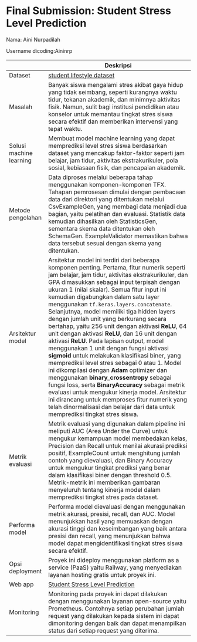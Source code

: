 # Final Submission: Student Stress Level Prediction
Nama: Aini Nurpadilah

Username dicoding:Aininrp

| | Deskripsi |
| ----------- | ----------- |
| Dataset | [student lifestyle dataset](https://www.kaggle.com/datasets/steve1215rogg/student-lifestyle-dataset/data/) |
| Masalah | Banyak siswa mengalami stres akibat gaya hidup yang tidak seimbang, seperti kurangnya waktu tidur, tekanan akademik, dan minimnya aktivitas fisik. Namun, sulit bagi institusi pendidikan atau konselor untuk memantau tingkat stres siswa secara efektif dan memberikan intervensi yang tepat waktu.|
| Solusi machine learning | Membuat model machine learning yang dapat memprediksi level stres siswa berdasarkan dataset yang mencakup faktor-faktor seperti jam belajar, jam tidur, aktivitas ekstrakurikuler, pola sosial, kebiasaan fisik, dan pencapaian akademik. |
| Metode pengolahan | Data diproses melalui beberapa tahap menggunakan komponen-komponen TFX. Tahapan pemrosesan dimulai dengan pembacaan data dari direktori yang ditentukan melalui CsvExampleGen, yang membagi data menjadi dua bagian, yaitu pelatihan dan evaluasi. Statistik data kemudian dihasilkan oleh StatisticsGen, sementara skema data ditentukan oleh SchemaGen. ExampleValidator memastikan bahwa data tersebut sesuai dengan skema yang ditentukan.  |
| Arsitektur model | Arsitektur model ini terdiri dari beberapa komponen penting. Pertama, fitur numerik seperti jam belajar, jam tidur, aktivitas ekstrakurikuler, dan GPA dimasukkan sebagai input terpisah dengan ukuran 1 (nilai skalar). Semua fitur input ini kemudian digabungkan dalam satu layer menggunakan `tf.keras.layers.concatenate`. Selanjutnya, model memiliki tiga hidden layers dengan jumlah unit yang berkurang secara bertahap, yaitu 256 unit dengan aktivasi **ReLU**, 64 unit dengan aktivasi **ReLU**, dan 16 unit dengan aktivasi **ReLU**. Pada lapisan output, model menggunakan 1 unit dengan fungsi aktivasi **sigmoid** untuk melakukan klasifikasi biner, yang memprediksi level stres sebagai 0 atau 1. Model ini dikompilasi dengan **Adam** optimizer dan menggunakan **binary_crossentropy** sebagai fungsi loss, serta **BinaryAccuracy** sebagai metrik evaluasi untuk mengukur kinerja model. Arsitektur ini dirancang untuk memproses fitur numerik yang telah dinormalisasi dan belajar dari data untuk memprediksi tingkat stres siswa. |
| Metrik evaluasi | Metrik evaluasi yang digunakan dalam pipeline ini meliputi AUC (Area Under the Curve) untuk mengukur kemampuan model membedakan kelas, Precision dan Recall untuk menilai akurasi prediksi positif, ExampleCount untuk menghitung jumlah contoh yang dievaluasi, dan Binary Accuracy untuk mengukur tingkat prediksi yang benar dalam klasifikasi biner dengan threshold 0.5. Metrik-metrik ini memberikan gambaran menyeluruh tentang kinerja model dalam memprediksi tingkat stres pada dataset.|
| Performa model | Performa model dievaluasi dengan menggunakan metrik akurasi, presisi, recall, dan AUC. Model menunjukkan hasil yang memuaskan dengan akurasi tinggi dan keseimbangan yang baik antara presisi dan recall, yang menunjukkan bahwa model dapat mengidentifikasi tingkat stres siswa secara efektif. |
| Opsi deployment | Proyek ini dideploy menggunakan platform as a service (PaaS) yaitu Railway, yang menyediakan layanan hosting gratis untuk proyek ini. |
| Web app |[Student Stress Level Prediction](https://level-stress-prediction.up.railway.app/v1/models/level-stress-prediction/metadata)|
| Monitoring | Monitoring pada proyek ini dapat dilakukan dengan menggunakan layanan open-source yaitu Prometheus. Contohnya setiap perubahan jumlah request yang dilakukan kepada sistem ini dapat dimonitoring dengan baik dan dapat menampilkan status dari setiap request yang diterima.|